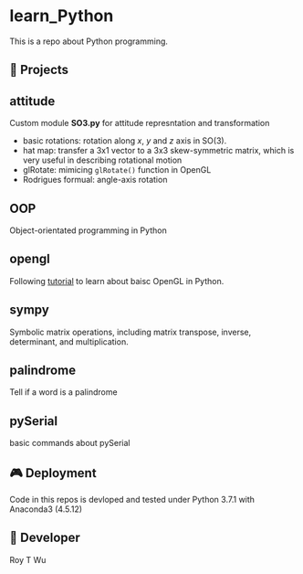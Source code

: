 # learn_Python
This is a repo about Python programming. 

💾 Projects
------------

## attitude
Custom module **SO3.py** for attitude represntation and transformation
- basic rotations: rotation along *x*, *y* and *z* axis in SO(3).
- hat map: transfer a 3x1 vector to a 3x3 skew-symmetric matrix, which is very useful in describing rotational motion
- glRotate: mimicing `glRotate()` function in OpenGL
- Rodrigues formual: angle-axis rotation

## OOP
Object-orientated programming in Python

## opengl
Following [tutorial](https://bit.ly/2ENkI1Q) to learn about baisc OpenGL in Python. 


## sympy
Symbolic matrix operations, including matrix transpose, inverse, determinant, and multiplication.


## palindrome
Tell if a word is a palindrome

## pySerial
basic commands about pySerial


🎮 Deployment
--------------
Code in this repos is devloped and tested under Python 3.7.1 with Anaconda3 (4.5.12) 


🤖 Developer
------
Roy T Wu
